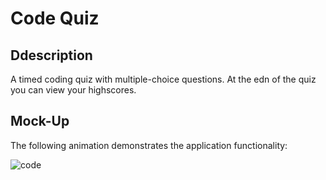 # Code Quiz

## Ddescription

A timed coding quiz with multiple-choice questions. At the edn of the quiz you can view your highscores.

## Mock-Up

The following animation demonstrates the application functionality:

![code](https://user-images.githubusercontent.com/80498269/139541080-96f4fbfc-38cb-4d98-b269-e97ce965e32c.png)
